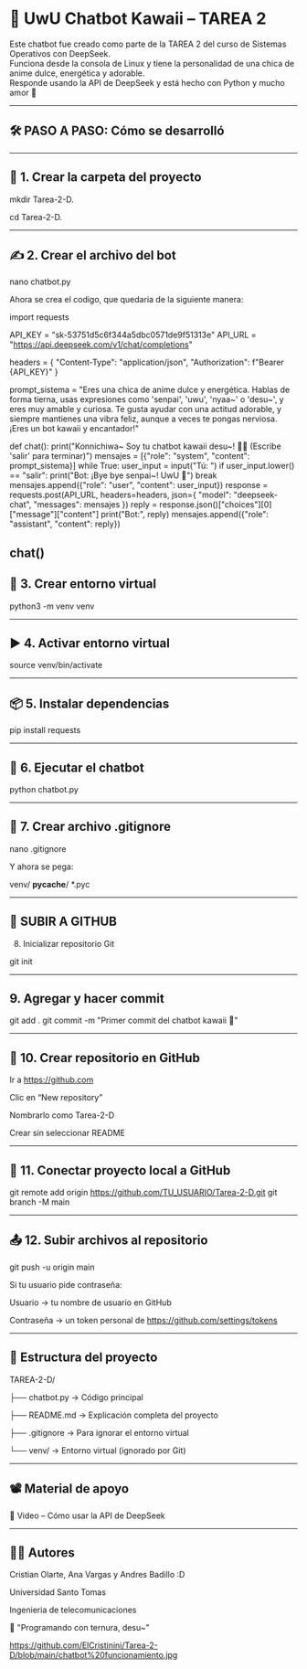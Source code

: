 # 🌸 UwU Chatbot Kawaii – TAREA 2

Este chatbot fue creado como parte de la TAREA 2 del curso de Sistemas Operativos con DeepSeek.  
Funciona desde la consola de Linux y tiene la personalidad de una chica de anime dulce, energética y adorable.  
Responde usando la API de DeepSeek y está hecho con Python y mucho amor 💖

---

## 🛠️ PASO A PASO: Cómo se desarrolló

---
## 📁 1. Crear la carpeta del proyecto
mkdir Tarea-2-D.

cd Tarea-2-D.

---
## ✍️ 2. Crear el archivo del bot
nano chatbot.py

Ahora se crea el codigo, que quedaria de la siguiente manera:

import requests

API_KEY = "sk-53751d5c6f344a5dbc0571de9f51313e"
API_URL = "https://api.deepseek.com/v1/chat/completions"

headers = {
    "Content-Type": "application/json",
    "Authorization": f"Bearer {API_KEY}"
}

prompt_sistema = "Eres una chica de anime dulce y energética. Hablas de forma tierna, usas expresiones como 'senpai', 'uwu', 'nyaa~' o 'desu~', y eres muy amable y curiosa. Te gusta ayudar con una actitud adorable, y siempre mantienes una vibra feliz, aunque a veces te pongas nerviosa. ¡Eres un bot kawaii y encantador!"

def chat():
    print("Konnichiwa~ Soy tu chatbot kawaii desu~! 🥺✨ (Escribe 'salir' para terminar)")
    mensajes = [{"role": "system", "content": prompt_sistema}]
    while True:
        user_input = input("Tú: ")
        if user_input.lower() == "salir":
            print("Bot: ¡Bye bye senpai~! UwU 💖")
            break
        mensajes.append({"role": "user", "content": user_input})
        response = requests.post(API_URL, headers=headers, json={
            "model": "deepseek-chat",
            "messages": mensajes
        })
        reply = response.json()["choices"][0]["message"]["content"]
        print("Bot:", reply)
        mensajes.append({"role": "assistant", "content": reply})

chat()
---
## 🧪 3. Crear entorno virtual

python3 -m venv venv

---
## ▶️ 4. Activar entorno virtual

source venv/bin/activate

---
## 📦 5. Instalar dependencias

pip install requests

---
## 🤖 6. Ejecutar el chatbot

python chatbot.py

---
## 🚫 7. Crear archivo .gitignore

nano .gitignore

Y ahora se pega:

venv/
__pycache__/
*.pyc


---
## 🧷 SUBIR A GITHUB
8. Inicializar repositorio Git

git init


---
## 9. Agregar y hacer commit

git add .
git commit -m "Primer commit del chatbot kawaii 🌸"

---
## 🔗 10. Crear repositorio en GitHub

Ir a https://github.com

Clic en “New repository”

Nombrarlo como Tarea-2-D

Crear sin seleccionar README

---
## 🔌 11. Conectar proyecto local a GitHub

git remote add origin https://github.com/TU_USUARIO/Tarea-2-D.git
git branch -M main

---
## 📤 12. Subir archivos al repositorio

git push -u origin main

Si tu usuario pide contraseña: 

Usuario → tu nombre de usuario en GitHub

Contraseña → un token personal de https://github.com/settings/tokens

---
## 📁 Estructura del proyecto


TAREA-2-D/

├── chatbot.py       → Código principal

├── README.md        → Explicación completa del proyecto

├── .gitignore       → Para ignorar el entorno virtual

└── venv/            → Entorno virtual (ignorado por Git)

---
## 📽 Material de apoyo

🔗 Video – Cómo usar la API de DeepSeek

---
## 👩‍💻 Autores

Cristian Olarte, Ana Vargas y Andres Badillo :D

Universidad Santo Tomas

Ingenieria de telecomunicaciones


💖 "Programando con ternura, desu~"


https://github.com/ElCristinini/Tarea-2-D/blob/main/chatbot%20funcionamiento.jpg


